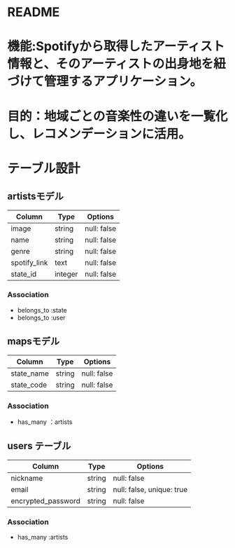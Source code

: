 # README

# 機能:Spotifyから取得したアーティスト情報と、そのアーティストの出身地を紐づけて管理するアプリケーション。
# 目的：地域ごとの音楽性の違いを一覧化し、レコメンデーションに活用。

# テーブル設計

## artistsモデル
| Column             | Type       | Options                     |
| ------------------ | ---------- | --------------------------- |
| image              | string     | null: false                 |
| name               | string     | null: false                 |
| genre              | string     | null: false                 |
| spotify_link       | text       | null: false                 |
| state_id           | integer    | null: false                 |

### Association
- belongs_to :state
- belongs_to :user

## mapsモデル
| Column             | Type       | Options                     |
| ------------------ | ---------- | --------------------------- |
| state_name         | string     | null: false                 |
| state_code         | string     | null: false                 |

### Association
- has_many ：artists

## users テーブル
| Column             | Type     | Options                     |
| ------------------ | -------- | --------------------------- |
| nickname           | string   | null: false                 |
| email              | string   | null: false, unique: true   |
| encrypted_password | string   | null: false                 |

### Association
- has_many :artists